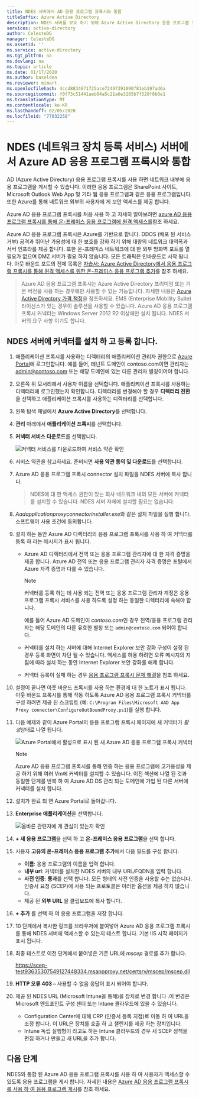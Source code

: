 ```yaml
---
title: NDES 서버에서 AD 응용 프로그램 프록시와 통합
titleSuffix: Azure Active Directory
description: NDES 서버를 보호 하기 위해 Azure Active Directory 응용 프로그램 프록시를 배포 하는 방법에 대 한 지침입니다.
services: active-directory
author: CelesteDG
manager: CelesteDG
ms.assetid: ''
ms.service: active-directory
ms.tgt_pltfrm: na
ms.devlang: na
ms.topic: article
ms.date: 01/17/2020
ms.author: baselden
ms.reviewer: mimart
ms.openlocfilehash: 4ccd8834671725ace72497391090f81eb197ad6a
ms.sourcegitcommit: f0f73c51441aeb04a5c21a6e3205b7f520f8b0e1
ms.translationtype: MT
ms.contentlocale: ko-KR
ms.lasthandoff: 02/05/2020
ms.locfileid: "77032258"
---
```

# <a name="integrate-with-azure-ad-application-proxy-on-a-network-device-enrollment-service-ndes-server"></a>NDES (네트워크 장치 등록 서비스) 서버에서 Azure AD 응용 프로그램 프록시와 통합

AD (Azure Active Directory) 응용 프로그램 프록시를 사용 하면 네트워크 내부에 응용 프로그램을 게시할 수 있습니다. 이러한 응용 프로그램은 SharePoint 사이트, Microsoft Outlook Web App 및 기타 웹 응용 프로그램과 같은 응용 프로그램입니다. 또한 Azure를 통해 네트워크 외부의 사용자에 게 보안 액세스를 제공 합니다.

Azure AD 응용 프로그램 프록시를 처음 사용 하 고 자세히 알아보려면 [azure AD 응용 프로그램 프록시를 통해 온-프레미스 응용 프로그램에 원격 액세스를](application-proxy.md)참조 하세요.

Azure AD 응용 프로그램 프록시은 Azure를 기반으로 합니다. DDOS (배포 된 서비스 거부) 공격과 뛰어난 가용성에 대 한 보호를 강화 하기 위해 대량의 네트워크 대역폭과 서버 인프라를 제공 합니다. 또한 온-프레미스 네트워크에 대 한 외부 방화벽 포트를 열 필요가 없으며 DMZ 서버가 필요 하지 않습니다. 모든 트래픽은 인바운드로 시작 됩니다. 아웃 바운드 포트의 전체 목록은 [자습서: Azure Active Directory에서 응용 프로그램 프록시를 통해 원격 액세스를 위한 온-프레미스 응용 프로그램 추가](https://docs.microsoft.com/azure/active-directory/manage-apps/application-proxy-add-on-premises-application#prepare-your-on-premises-environment)를 참조 하세요.

> Azure AD 응용 프로그램 프록시는 Azure Active Directory 프리미엄 또는 기본 버전을 사용 하는 경우에만 사용할 수 있는 기능입니다. 자세한 내용은 [Azure Active Directory 가격 책정](https://azure.microsoft.com/pricing/details/active-directory/)을 참조하세요. 
> EMS (Enterprise Mobility Suite) 라이선스가 있는 경우이 솔루션을 사용할 수 있습니다.
> Azure AD 응용 프로그램 프록시 커넥터는 Windows Server 2012 R2 이상에만 설치 됩니다. NDES 서버의 요구 사항 이기도 합니다.

## <a name="install-and-register-the-connector-on-the-ndes-server"></a>NDES 서버에 커넥터를 설치 하 고 등록 합니다.

1. 애플리케이션 프록시를 사용하는 디렉터리의 애플리케이션 관리자 권한으로 [Azure Portal](https://portal.azure.com/)에 로그인합니다. 예를 들어, 테넌트 도메인이 contoso.com이면 관리자는 admin@contoso.com 또는 해당 도메인에 있는 다른 관리자 별칭이어야 합니다.
1. 오른쪽 위 모서리에서 사용자 이름을 선택합니다. 애플리케이션 프록시를 사용하는 디렉터리에 로그인했는지 확인합니다. 디렉터리를 변경해야 할 경우 **디렉터리 전환**을 선택하고 애플리케이션 프록시를 사용하는 디렉터리를 선택합니다.
1. 왼쪽 탐색 패널에서 **Azure Active Directory**를 선택합니다.
1. **관리** 아래에서 **애플리케이션 프록시**를 선택합니다.
1. **커넥터 서비스 다운로드**를 선택합니다.

    ![커넥터 서비스를 다운로드하여 서비스 약관 확인](./media/active-directory-app-proxy-protect-ndes/application-proxy-download-connector-service.png)

1. 서비스 약관을 참고하세요. 준비되면 **사용 약관 동의 및 다운로드**를 선택합니다.
1. Azure AD 응용 프로그램 프록시 connector 설치 파일을 NDES 서버에 복사 합니다. 
   > NDES에 대 한 액세스 권한이 있는 회사 네트워크 내의 모든 서버에 커넥터를 설치할 수 있습니다. NDES 서버 자체에 설치할 필요는 없습니다.
1. *Aadapplicationproxyconnectorinstaller.exe*와 같은 설치 파일을 실행 합니다. 소프트웨어 사용 조건에 동의합니다.
1. 설치 하는 동안 Azure AD 디렉터리의 응용 프로그램 프록시를 사용 하 여 커넥터를 등록 하 라는 메시지가 표시 됩니다.
   * Azure AD 디렉터리에서 전역 또는 응용 프로그램 관리자에 대 한 자격 증명을 제공 합니다. Azure AD 전역 또는 응용 프로그램 관리자 자격 증명은 포털에서 Azure 자격 증명과 다를 수 있습니다.

        > [!NOTE]
        > 커넥터를 등록 하는 데 사용 되는 전역 또는 응용 프로그램 관리자 계정은 응용 프로그램 프록시 서비스를 사용 하도록 설정 하는 동일한 디렉터리에 속해야 합니다.
        >
        > 예를 들어 Azure AD 도메인이 *contoso.com*인 경우 전역/응용 프로그램 관리자는 해당 도메인의 다른 유효한 별칭 또는 `admin@contoso.com` 되어야 합니다.

   * 커넥터를 설치 하는 서버에 대해 Internet Explorer 보안 강화 구성이 설정 된 경우 등록 화면이 차단 될 수 있습니다. 액세스를 허용 하려면 오류 메시지의 지침에 따라 설치 하는 동안 Internet Explorer 보안 강화를 해제 합니다.
   * 커넥터 등록이 실패 하는 경우 [응용 프로그램 프록시 문제 해결](application-proxy-troubleshoot.md)을 참조 하세요.
1. 설정이 끝나면 아웃 바운드 프록시를 사용 하는 환경에 대 한 노트가 표시 됩니다. 아웃 바운드 프록시를 통해 작동 하도록 Azure AD 응용 프로그램 프록시 커넥터를 구성 하려면 제공 된 스크립트 (예: `C:\Program Files\Microsoft AAD App Proxy connector\ConfigureOutBoundProxy.ps1`)를 실행 합니다.
1. 다음 예제와 같이 Azure Portal의 응용 프로그램 프록시 페이지에 새 커넥터가 *활성*상태로 나열 됩니다.

    ![Azure Portal에서 활성으로 표시 된 새 Azure AD 응용 프로그램 프록시 커넥터](./media/active-directory-app-proxy-protect-ndes/connected-app-proxy.png)

    > [!NOTE]
    > Azure AD 응용 프로그램 프록시를 통해 인증 하는 응용 프로그램에 고가용성을 제공 하기 위해 여러 Vm에 커넥터를 설치할 수 있습니다. 이전 섹션에 나열 된 것과 동일한 단계를 반복 하 여 Azure AD DS 관리 되는 도메인에 가입 된 다른 서버에 커넥터를 설치 합니다.

1. 설치가 완료 되 면 Azure Portal로 돌아갑니다.

1. **Enterprise 애플리케이션**을 선택합니다.

   ![올바른 관련자에 게 관심이 있는지 확인](./media/active-directory-app-proxy-protect-ndes/azure-active-directory-enterprise-applications.png)

1. **+ 새 응용 프로그램**을 선택 하 고 **온-프레미스 응용 프로그램**을 선택 합니다. 

1. 사용자 **고유의 온-프레미스 응용 프로그램 추가**에서 다음 필드를 구성 합니다.

   * **이름**: 응용 프로그램의 이름을 입력 합니다.
   * **내부 url**: 커넥터를 설치한 NDES 서버의 내부 URL/FQDN을 입력 합니다.
   * **사전 인증**: **통과**를 선택 합니다. 모든 형태의 사전 인증을 사용할 수는 없습니다. 인증서 요청 (SCEP)에 사용 되는 프로토콜은 이러한 옵션을 제공 하지 않습니다.
   * 제공 된 **외부 URL** 을 클립보드에 복사 합니다.

1. **+ 추가** 를 선택 하 여 응용 프로그램을 저장 합니다.

1. 10 단계에서 복사한 링크를 브라우저에 붙여넣어 Azure AD 응용 프로그램 프록시를 통해 NDES 서버에 액세스할 수 있는지 테스트 합니다. 기본 IIS 시작 페이지가 표시 됩니다.

1. 최종 테스트로 이전 단계에서 붙여넣은 기존 URL에 *mscep* 경로를 추가 합니다.

   https://scep-test93635307549127448334.msappproxy.net/certsrv/mscep/mscep.dll

1. **HTTP 오류 403 –** 사용할 수 없음 응답이 표시 되어야 합니다.

1. 제공 된 NDES URL (Microsoft Intune을 통해)을 장치로 변경 합니다 .이 변경은 Microsoft 엔드포인트 구성 센터 또는 Intune 클라우드에 있을 수 있습니다.

   * Configuration Center에 대해 CRP (인증서 등록 지점)로 이동 하 여 URL을 조정 합니다. 이 URL은 장치를 호출 하 고 챌린지를 제공 하는 장치입니다.
   * Intune 독립 실행형이 라고도 하는 Intune 클라우드의 경우 새 SCEP 정책을 편집 하거나 만들고 새 URL을 추가 합니다.

## <a name="next-steps"></a>다음 단계

NDES와 통합 된 Azure AD 응용 프로그램 프록시를 사용 하 여 사용자가 액세스할 수 있도록 응용 프로그램을 게시 합니다. 자세한 내용은 [Azure AD 응용 프로그램 프록시를 사용 하 여 응용 프로그램 게시](https://docs.microsoft.com/azure/active-directory/manage-apps/application-proxy-add-on-premises-application)를 참조 하세요.

